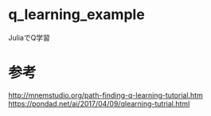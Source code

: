 # q_learning_example
JuliaでQ学習
# 参考
http://mnemstudio.org/path-finding-q-learning-tutorial.htm
https://pondad.net/ai/2017/04/09/qlearning-tutrial.html
